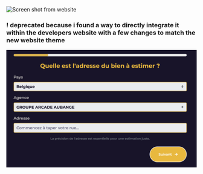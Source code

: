 <img width="937" height="459" alt="Screen shot from website" src="https://github.com/user-attachments/assets/822d6abe-2db0-4b4d-86ec-c48a70a2c0d1" />

<h3> ! deprecated because i found a way to directly integrate it within the developers website with a few changes to match the new website theme </h3>

<img alt="Screen shot from website" src="Quelle est I'adresse 2.png" />
